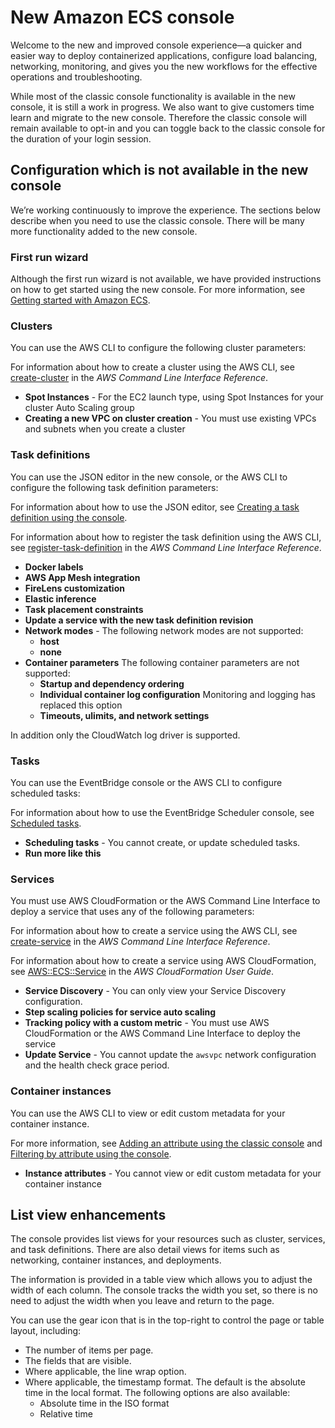 # New Amazon ECS console<a name="new-console"></a>

Welcome to the new and improved console experience—a quicker and easier way to deploy containerized applications, configure load balancing, networking, monitoring, and gives you the new workflows for the effective operations and troubleshooting\. 

While most of the classic console functionality is available in the new console, it is still a work in progress\. We also want to give customers time learn and migrate to the new console\. Therefore the classic console will remain available to opt\-in and you can toggle back to the classic console for the duration of your login session\.

## Configuration which is not available in the new console<a name="classic-console-use-cases"></a>

We’re working continuously to improve the experience\. The sections below describe when you need to use the classic console\. There will be many more functionality added to the new console\.

### First run wizard<a name="classic-console-first-run"></a>

Although the first run wizard is not available, we have provided instructions on how to get started using the new console\. For more information, see [Getting started with Amazon ECS](getting-started.md)\.

### Clusters<a name="classic-console-clusters"></a>

You can use the AWS CLI to configure the following cluster parameters:

For information about how to create a cluster using the AWS CLI, see [create\-cluster](https://docs.aws.amazon.com/cli/latest/reference/ecs/create-cluster.html) in the *AWS Command Line Interface Reference*\.
+ **Spot Instances** \- For the EC2 launch type, using Spot Instances for your cluster Auto Scaling group
+ **Creating a new VPC on cluster creation** \- You must use existing VPCs and subnets when you create a cluster

### Task definitions<a name="classic-console-task-def"></a>

You can use the JSON editor in the new console, or the AWS CLI to configure the following task definition parameters:

For information about how to use the JSON editor, see [Creating a task definition using the console](create-task-definition.md)\.

For information about how to register the task definition using the AWS CLI, see [register\-task\-definition](https://docs.aws.amazon.com/cli/latest/reference/ecs/register-task-definition.html) in the *AWS Command Line Interface Reference*\.
+ **Docker labels**
+ **AWS App Mesh integration**
+ **FireLens customization**
+ **Elastic inference**
+ **Task placement constraints**
+ **Update a service with the new task definition revision**
+ **Network modes** \- The following network modes are not supported:
  + **host**
  + **none**
+ **Container parameters** The following container parameters are not supported:
  + **Startup and dependency ordering**
  + **Individual container log configuration** Monitoring and logging has replaced this option
  + **Timeouts, ulimits, and network settings**

In addition only the CloudWatch log driver is supported\.

### Tasks<a name="classic-console-tasks"></a>

You can use the EventBridge console or the AWS CLI to configure scheduled tasks:

For information about how to use the EventBridge Scheduler console, see [Scheduled tasks](scheduled_tasks.md)\.
+ **Scheduling tasks** \- You cannot create, or update scheduled tasks\.
+ **Run more like this**

### Services<a name="classic-console-services"></a>

You must use AWS CloudFormation or the AWS Command Line Interface to deploy a service that uses any of the following parameters:

For information about how to create a service using the AWS CLI, see [create\-service](https://docs.aws.amazon.com/cli/latest/reference/ecs/create-service.html) in the *AWS Command Line Interface Reference*\.

For information about how to create a service using AWS CloudFormation, see [AWS::ECS::Service](https://docs.aws.amazon.com/AWSCloudFormation/latest/UserGuide/aws-resource-ecs-service.html) in the *AWS CloudFormation User Guide*\.
+ **Service Discovery** \- You can only view your Service Discovery configuration\. 
+ **Step scaling policies for service auto scaling**
+ **Tracking policy with a custom metric** \- You must use AWS CloudFormation or the AWS Command Line Interface to deploy the service
+ **Update Service** \- You cannot update the `awsvpc` network configuration and the health check grace period\.

### Container instances<a name="classic-console-instances"></a>

You can use the AWS CLI to view or edit custom metadata for your container instance\.

For more information, see [Adding an attribute using the classic console](task-placement-constraints.md#add-attribute) and [Filtering by attribute using the console](task-placement-constraints.md#filter-attribute)\.
+ **Instance attributes** \- You cannot view or edit custom metadata for your container instance

## List view enhancements<a name="display-enhancements"></a>

The console provides list views for your resources such as cluster, services, and task definitions\. There are also detail views for items such as networking, container instances, and deployments\.

The information is provided in a table view which allows you to adjust the width of each column\. The console tracks the width you set, so there is no need to adjust the width when you leave and return to the page\.

You can use the gear icon that is in the top\-right to control the page or table layout, including:
+ The number of items per page\.
+ The fields that are visible\.
+ Where applicable, the line wrap option\.
+ Where applicable, the timestamp format\. The default is the absolute time in the local format\. The following options are also available:
  + Absolute time in the ISO format
  + Relative time
